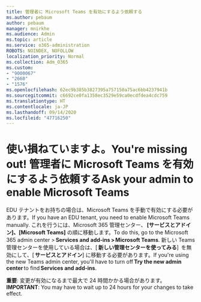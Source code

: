 ```yaml
---
title: 管理者に Microsoft Teams を有効にするよう依頼する
ms.author: pebaum
author: pebaum
manager: mnirkhe
ms.audience: Admin
ms.topic: article
ms.service: o365-administration
ROBOTS: NOINDEX, NOFOLLOW
localization_priority: Normal
ms.collection: Adm_O365
ms.custom:
- "9000067"
- "2660"
- "1576"
ms.openlocfilehash: 62ec9b385b3827395a757150a75ac6bb4237941b
ms.sourcegitcommit: c6692ce0fa1358ec3529e59ca0ecdfdea4cdc759
ms.translationtype: HT
ms.contentlocale: ja-JP
ms.lasthandoff: 09/14/2020
ms.locfileid: "47716250"
---
```

# <a name="youre-missing-out-ask-your-admin-to-enable-microsoft-teams"></a><span data-ttu-id="abf11-102">使い損ねていますよ。</span><span class="sxs-lookup"><span data-stu-id="abf11-102">You're missing out!</span></span> <span data-ttu-id="abf11-103">管理者に Microsoft Teams を有効にするよう依頼する</span><span class="sxs-lookup"><span data-stu-id="abf11-103">Ask your admin to enable Microsoft Teams</span></span>

<span data-ttu-id="abf11-104">EDU テナントをお持ちの場合は、Microsoft Teams を手動で有効にする必要があります。</span><span class="sxs-lookup"><span data-stu-id="abf11-104">If you have an EDU tenant, you need to enable Microsoft Teams manually.</span></span> <span data-ttu-id="abf11-105">これを行うには、Microsoft 365 管理センター、 **[サービスとアドイン]、[Microsoft Teams]** の順に移動します。</span><span class="sxs-lookup"><span data-stu-id="abf11-105">To do this, go to the Microsoft 365 admin center > **Services and add-ins > Microsoft Teams**.</span></span> <span data-ttu-id="abf11-106">新しい Teams 管理センターを使用している場合は、[ **新しい管理センターを使ってみる**]  を無効にして、[ **サービスとアドイン**] に移動する必要があります。</span><span class="sxs-lookup"><span data-stu-id="abf11-106">If you're using the new Teams admin center, you'll have to turn off **Try the new admin center** to find **Services and add-ins**.</span></span> 

<span data-ttu-id="abf11-107">**重要**: 変更が有効になるまで最大で 24 時間かかる場合があります。</span><span class="sxs-lookup"><span data-stu-id="abf11-107">**IMPORTANT**: You may have to wait up to 24 hours for your changes to take effect.</span></span>